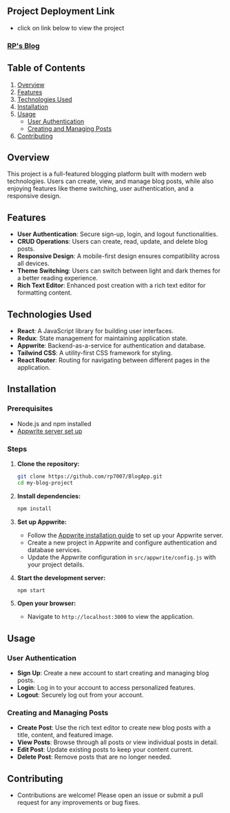 ## Project Deployment Link
- click on link below to view the project
### <a href="https://rpcblog.netlify.app/" target="_blank">RP's Blog<a/>

## Table of Contents

1. [Overview](#overview)
2. [Features](#features)
3. [Technologies Used](#technologies-used)
4. [Installation](#installation)
5. [Usage](#usage)
    - [User Authentication](#user-authentication)
    - [Creating and Managing Posts](#creating-and-managing-posts)
6. [Contributing](#contributing)

## Overview

This project is a full-featured blogging platform built with modern web technologies. Users can create, view, and manage blog posts, while also enjoying features like theme switching, user authentication, and a responsive design.

## Features

- **User Authentication**: Secure sign-up, login, and logout functionalities.
- **CRUD Operations**: Users can create, read, update, and delete blog posts.
- **Responsive Design**: A mobile-first design ensures compatibility across all devices.
- **Theme Switching**: Users can switch between light and dark themes for a better reading experience.
- **Rich Text Editor**: Enhanced post creation with a rich text editor for formatting content.

## Technologies Used

- **React**: A JavaScript library for building user interfaces.
- **Redux**: State management for maintaining application state.
- **Appwrite**: Backend-as-a-service for authentication and database.
- **Tailwind CSS**: A utility-first CSS framework for styling.
- **React Router**: Routing for navigating between different pages in the application.

## Installation

### Prerequisites

- Node.js and npm installed
- <a href="https://appwrite.io/docs/installation" target="_blank">Appwrite server set up</a>

### Steps

1. **Clone the repository:**

    ```bash
    git clone https://github.com/rp7007/BlogApp.git
    cd my-blog-project
    ```

2. **Install dependencies:**

    ```bash
    npm install
    ```

3. **Set up Appwrite:**
    - Follow the <a href="https://appwrite.io/docs/installation" target="_blank">Appwrite installation guide</a> to set up your Appwrite server.
    - Create a new project in Appwrite and configure authentication and database services.
    - Update the Appwrite configuration in `src/appwrite/config.js` with your project details.

4. **Start the development server:**

    ```bash
    npm start
    ```

5. **Open your browser:**
    - Navigate to `http://localhost:3000` to view the application.

## Usage

### User Authentication

- **Sign Up**: Create a new account to start creating and managing blog posts.
- **Login**: Log in to your account to access personalized features.
- **Logout**: Securely log out from your account.

### Creating and Managing Posts

- **Create Post**: Use the rich text editor to create new blog posts with a title, content, and featured image.
- **View Posts**: Browse through all posts or view individual posts in detail.
- **Edit Post**: Update existing posts to keep your content current.
- **Delete Post**: Remove posts that are no longer needed.

## Contributing
- Contributions are welcome! Please open an issue or submit a pull request for any improvements or bug fixes.
